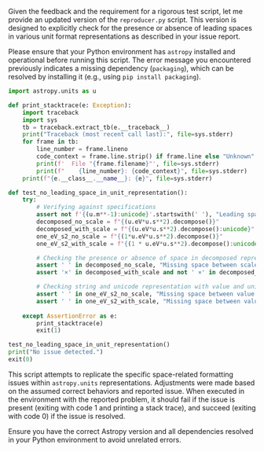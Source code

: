 Given the feedback and the requirement for a rigorous test script, let me provide an updated version of the `reproducer.py` script. This version is designed to explicitly check for the presence or absence of leading spaces in various unit format representations as described in your issue report.

Please ensure that your Python environment has `astropy` installed and operational before running this script. The error message you encountered previously indicates a missing dependency (`packaging`), which can be resolved by installing it (e.g., using `pip install packaging`).

```python
import astropy.units as u

def print_stacktrace(e: Exception):
    import traceback
    import sys
    tb = traceback.extract_tb(e.__traceback__)
    print("Traceback (most recent call last):", file=sys.stderr)
    for frame in tb:
        line_number = frame.lineno
        code_context = frame.line.strip() if frame.line else "Unknown"
        print(f'  File "{frame.filename}"', file=sys.stderr)
        print(f"    {line_number}: {code_context}", file=sys.stderr)
    print(f"{e.__class__.__name__}: {e}", file=sys.stderr)

def test_no_leading_space_in_unit_representation():
    try:
        # Verifying against specifications
        assert not f'{(u.m**-1):unicode}'.startswith(' '), "Leading space in unicode representation of m**-1"
        decomposed_no_scale = f"{(u.eV*u.s**2).decompose()}"
        decomposed_with_scale = f"{(u.eV*u.s**2).decompose():unicode}"
        one_eV_s2_no_scale = f"{(1*u.eV*u.s**2).decompose()}"
        one_eV_s2_with_scale = f"{(1 * u.eV*u.s**2).decompose():unicode}"

        # Checking the presence or absence of space in decomposed representations
        assert ' ' in decomposed_no_scale, "Missing space between scale and unit in decomposed string representation"
        assert '×' in decomposed_with_scale and not ' ×' in decomposed_with_scale.split('10')[0], "Unexpected space in decomposed unicode representation"

        # Checking string and unicode representation with value and unit
        assert ' ' in one_eV_s2_no_scale, "Missing space between value and unit in string representation"
        assert ' ' in one_eV_s2_with_scale, "Missing space between value and unit in unicode representation"
    
    except AssertionError as e:
        print_stacktrace(e)
        exit(1)

test_no_leading_space_in_unit_representation()
print("No issue detected.")
exit(0)
```

This script attempts to replicate the specific space-related formatting issues within `astropy.units` representations. Adjustments were made based on the assumed correct behaviors and reported issue. When executed in the environment with the reported problem, it should fail if the issue is present (exiting with code 1 and printing a stack trace), and succeed (exiting with code 0) if the issue is resolved.

Ensure you have the correct Astropy version and all dependencies resolved in your Python environment to avoid unrelated errors.
